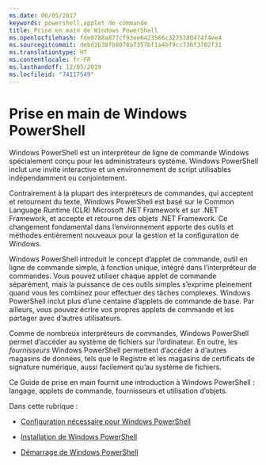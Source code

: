 ```yaml
---
ms.date: 06/05/2017
keywords: powershell,applet de commande
title: Prise en main de Windows PowerShell
ms.openlocfilehash: fde0788a877cf93ee6423566c3275380474f4ee4
ms.sourcegitcommit: debd2b38fb8070a7357bf1a4bf9cc736f3702f31
ms.translationtype: HT
ms.contentlocale: fr-FR
ms.lasthandoff: 12/05/2019
ms.locfileid: "74117549"
---
```

# <a name="getting-started-with-windows-powershell"></a>Prise en main de Windows PowerShell
Windows PowerShell est un interpréteur de ligne de commande Windows spécialement conçu pour les administrateurs système. Windows PowerShell inclut une invite interactive et un environnement de script utilisables indépendamment ou conjointement.

Contrairement à la plupart des interpréteurs de commandes, qui acceptent et retournent du texte, Windows PowerShell est basé sur le Common Language Runtime (CLR) Microsoft .NET Framework et sur .NET Framework, et accepte et retourne des objets .NET Framework. Ce changement fondamental dans l’environnement apporte des outils et méthodes entièrement nouveaux pour la gestion et la configuration de Windows.

Windows PowerShell introduit le concept d’applet de commande, outil en ligne de commande simple, à fonction unique, intégré dans l’interpréteur de commandes. Vous pouvez utiliser chaque applet de commande séparément, mais la puissance de ces outils simples s’exprime pleinement quand vous les combinez pour effectuer des tâches complexes. Windows PowerShell inclut plus d’une centaine d’applets de commande de base. Par ailleurs, vous pouvez écrire vos propres applets de commande et les partager avec d’autres utilisateurs.

Comme de nombreux interpréteurs de commandes, Windows PowerShell permet d’accéder au système de fichiers sur l’ordinateur. En outre, les *fournisseurs* Windows PowerShell permettent d’accéder à d’autres magasins de données, tels que le Registre et les magasins de certificats de signature numérique, aussi facilement qu’au système de fichiers.

Ce Guide de prise en main fournit une introduction à Windows PowerShell : langage, applets de commande, fournisseurs et utilisation d’objets.

Dans cette rubrique :

- [Configuration nécessaire pour Windows PowerShell](../install/Windows-PowerShell-System-Requirements.md)

- [Installation de Windows PowerShell](../install/Installing-Windows-PowerShell.md)

- [Démarrage de Windows PowerShell](Starting-Windows-PowerShell.md)
